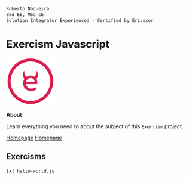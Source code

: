 ```
Roberto Nogueira  
BSd EE, MSd CE
Solution Integrator Experienced - Certified by Ericsson
```
# Exercism Javascript

![tutorial image](images/exercism.png)

**About**

Learn everything you need to about the subject of this `Exercism` project.

[Homepage](https://exercism.io)
[Homepage](https://exercism.io/enogrob)

## Exercisms
```
[x] hello-world.js
```
